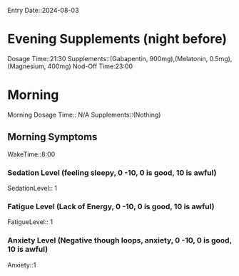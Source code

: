 Entry Date::2024-08-03
# Evening Supplements (night before)
Dosage Time::21:30
Supplements::(Gabapentin, 900mg),(Melatonin, 0.5mg), (Magnesium, 400mg)
Nod-Off Time:23:00
# Morning
Morning Dosage Time:: N/A
Supplements::(Nothing)
## Morning Symptoms
WakeTime::8:00
### Sedation Level (feeling sleepy, 0 -10, 0 is good, 10 is awful) 
SedationLevel:: 1
### Fatigue Level (Lack of Energy, 0 -10, 0 is good, 10 is awful) 
FatigueLevel:: 1
### Anxiety Level (Negative though loops, anxiety, 0 -10, 0 is good, 10 is awful)
Anxiety::1

